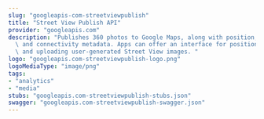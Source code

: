 ```yaml
---
slug: "googleapis-com-streetviewpublish"
title: "Street View Publish API"
provider: "googleapis.com"
description: "Publishes 360 photos to Google Maps, along with position, orientation,\
  \ and connectivity metadata. Apps can offer an interface for positioning, connecting,\
  \ and uploading user-generated Street View images. "
logo: "googleapis.com-streetviewpublish-logo.png"
logoMediaType: "image/png"
tags:
- "analytics"
- "media"
stubs: "googleapis.com-streetviewpublish-stubs.json"
swagger: "googleapis.com-streetviewpublish-swagger.json"
---
```


